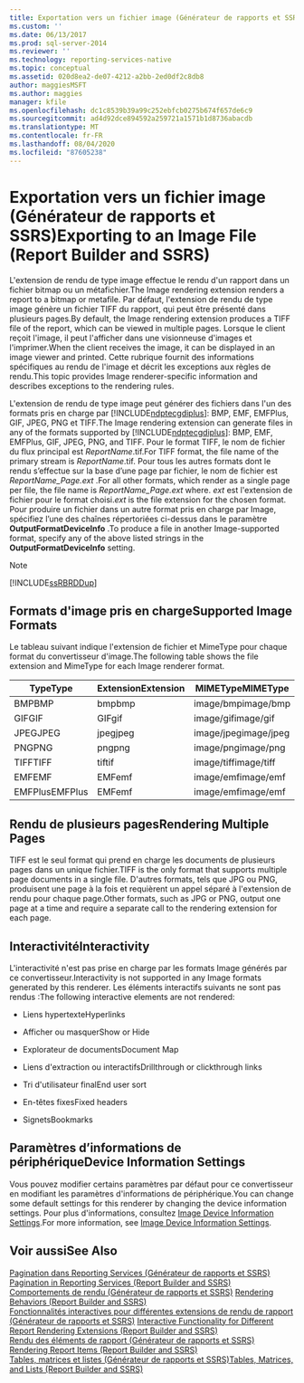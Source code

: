 ```yaml
---
title: Exportation vers un fichier image (Générateur de rapports et SSRS) | Microsoft Docs | Microsoft Docs
ms.custom: ''
ms.date: 06/13/2017
ms.prod: sql-server-2014
ms.reviewer: ''
ms.technology: reporting-services-native
ms.topic: conceptual
ms.assetid: 020d8ea2-de07-4212-a2bb-2ed0df2c8db8
author: maggiesMSFT
ms.author: maggies
manager: kfile
ms.openlocfilehash: dc1c8539b39a99c252ebfcb0275b674f657de6c9
ms.sourcegitcommit: ad4d92dce894592a259721a1571b1d8736abacdb
ms.translationtype: MT
ms.contentlocale: fr-FR
ms.lasthandoff: 08/04/2020
ms.locfileid: "87605238"
---
```

# <a name="exporting-to-an-image-file-report-builder-and-ssrs"></a><span data-ttu-id="c72f0-102">Exportation vers un fichier image (Générateur de rapports et SSRS)</span><span class="sxs-lookup"><span data-stu-id="c72f0-102">Exporting to an Image File (Report Builder and SSRS)</span></span>
  <span data-ttu-id="c72f0-103">L'extension de rendu de type image effectue le rendu d'un rapport dans un fichier bitmap ou un métafichier.</span><span class="sxs-lookup"><span data-stu-id="c72f0-103">The Image rendering extension renders a report to a bitmap or metafile.</span></span> <span data-ttu-id="c72f0-104">Par défaut, l'extension de rendu de type image génère un fichier TIFF du rapport, qui peut être présenté dans plusieurs pages.</span><span class="sxs-lookup"><span data-stu-id="c72f0-104">By default, the Image rendering extension produces a TIFF file of the report, which can be viewed in multiple pages.</span></span> <span data-ttu-id="c72f0-105">Lorsque le client reçoit l'image, il peut l'afficher dans une visionneuse d'images et l'imprimer.</span><span class="sxs-lookup"><span data-stu-id="c72f0-105">When the client receives the image, it can be displayed in an image viewer and printed.</span></span> <span data-ttu-id="c72f0-106">Cette rubrique fournit des informations spécifiques au rendu de l'image et décrit les exceptions aux règles de rendu.</span><span class="sxs-lookup"><span data-stu-id="c72f0-106">This topic provides Image renderer-specific information and describes exceptions to the rendering rules.</span></span>  
  
 <span data-ttu-id="c72f0-107">L'extension de rendu de type image peut générer des fichiers dans l'un des formats pris en charge par [!INCLUDE[ndptecgdiplus](../../includes/ndptecgdiplus-md.md)]: BMP, EMF, EMFPlus, GIF, JPEG, PNG et TIFF.</span><span class="sxs-lookup"><span data-stu-id="c72f0-107">The Image rendering extension can generate files in any of the formats supported by [!INCLUDE[ndptecgdiplus](../../includes/ndptecgdiplus-md.md)]: BMP, EMF, EMFPlus, GIF, JPEG, PNG, and TIFF.</span></span> <span data-ttu-id="c72f0-108">Pour le format TIFF, le nom de fichier du flux principal est *ReportName*.tif.</span><span class="sxs-lookup"><span data-stu-id="c72f0-108">For TIFF format, the file name of the primary stream is *ReportName*.tif.</span></span> <span data-ttu-id="c72f0-109">Pour tous les autres formats dont le rendu s’effectue sur la base d’une page par fichier, le nom de fichier est *ReportName_Page.ext* .</span><span class="sxs-lookup"><span data-stu-id="c72f0-109">For all other formats, which render as a single page per file, the file name is *ReportName_Page.ext* where.</span></span> <span data-ttu-id="c72f0-110">*ext* est l'extension de fichier pour le format choisi.</span><span class="sxs-lookup"><span data-stu-id="c72f0-110">*ext* is the file extension for the chosen format.</span></span> <span data-ttu-id="c72f0-111">Pour produire un fichier dans un autre format pris en charge par Image, spécifiez l’une des chaînes répertoriées ci-dessus dans le paramètre **OutputFormatDeviceInfo** .</span><span class="sxs-lookup"><span data-stu-id="c72f0-111">To produce a file in another Image-supported format, specify any of the above listed strings in the **OutputFormatDeviceInfo** setting.</span></span>  
  
> [!NOTE]  
>  [!INCLUDE[ssRBRDDup](../../includes/ssrbrddup-md.md)]  
  
##  <a name="supported-image-formats"></a><a name="SupportedImageFormats"></a> <span data-ttu-id="c72f0-112">Formats d'image pris en charge</span><span class="sxs-lookup"><span data-stu-id="c72f0-112">Supported Image Formats</span></span>  
 <span data-ttu-id="c72f0-113">Le tableau suivant indique l'extension de fichier et MimeType pour chaque format du convertisseur d'image.</span><span class="sxs-lookup"><span data-stu-id="c72f0-113">The following table shows the file extension and MimeType for each Image renderer format.</span></span>  
  
|<span data-ttu-id="c72f0-114">**Type**</span><span class="sxs-lookup"><span data-stu-id="c72f0-114">**Type**</span></span>|<span data-ttu-id="c72f0-115">**Extension**</span><span class="sxs-lookup"><span data-stu-id="c72f0-115">**Extension**</span></span>|<span data-ttu-id="c72f0-116">**MIMEType**</span><span class="sxs-lookup"><span data-stu-id="c72f0-116">**MIMEType**</span></span>|  
|--------------|-------------------|------------------|  
|<span data-ttu-id="c72f0-117">BMP</span><span class="sxs-lookup"><span data-stu-id="c72f0-117">BMP</span></span>|<span data-ttu-id="c72f0-118">bmp</span><span class="sxs-lookup"><span data-stu-id="c72f0-118">bmp</span></span>|<span data-ttu-id="c72f0-119">image/bmp</span><span class="sxs-lookup"><span data-stu-id="c72f0-119">image/bmp</span></span>|  
|<span data-ttu-id="c72f0-120">GIF</span><span class="sxs-lookup"><span data-stu-id="c72f0-120">GIF</span></span>|<span data-ttu-id="c72f0-121">GIF</span><span class="sxs-lookup"><span data-stu-id="c72f0-121">gif</span></span>|<span data-ttu-id="c72f0-122">image/gif</span><span class="sxs-lookup"><span data-stu-id="c72f0-122">image/gif</span></span>|  
|<span data-ttu-id="c72f0-123">JPEG</span><span class="sxs-lookup"><span data-stu-id="c72f0-123">JPEG</span></span>|<span data-ttu-id="c72f0-124">jpeg</span><span class="sxs-lookup"><span data-stu-id="c72f0-124">jpeg</span></span>|<span data-ttu-id="c72f0-125">image/jpeg</span><span class="sxs-lookup"><span data-stu-id="c72f0-125">image/jpeg</span></span>|  
|<span data-ttu-id="c72f0-126">PNG</span><span class="sxs-lookup"><span data-stu-id="c72f0-126">PNG</span></span>|<span data-ttu-id="c72f0-127">png</span><span class="sxs-lookup"><span data-stu-id="c72f0-127">png</span></span>|<span data-ttu-id="c72f0-128">image/png</span><span class="sxs-lookup"><span data-stu-id="c72f0-128">image/png</span></span>|  
|<span data-ttu-id="c72f0-129">TIFF</span><span class="sxs-lookup"><span data-stu-id="c72f0-129">TIFF</span></span>|<span data-ttu-id="c72f0-130">tif</span><span class="sxs-lookup"><span data-stu-id="c72f0-130">tif</span></span>|<span data-ttu-id="c72f0-131">image/tiff</span><span class="sxs-lookup"><span data-stu-id="c72f0-131">image/tiff</span></span>|  
|<span data-ttu-id="c72f0-132">EMF</span><span class="sxs-lookup"><span data-stu-id="c72f0-132">EMF</span></span>|<span data-ttu-id="c72f0-133">EMF</span><span class="sxs-lookup"><span data-stu-id="c72f0-133">emf</span></span>|<span data-ttu-id="c72f0-134">image/emf</span><span class="sxs-lookup"><span data-stu-id="c72f0-134">image/emf</span></span>|  
|<span data-ttu-id="c72f0-135">EMFPlus</span><span class="sxs-lookup"><span data-stu-id="c72f0-135">EMFPlus</span></span>|<span data-ttu-id="c72f0-136">EMF</span><span class="sxs-lookup"><span data-stu-id="c72f0-136">emf</span></span>|<span data-ttu-id="c72f0-137">image/emf</span><span class="sxs-lookup"><span data-stu-id="c72f0-137">image/emf</span></span>|  
  
  
##  <a name="rendering-multiple-pages"></a><a name="RenderingMultiplePages"></a> <span data-ttu-id="c72f0-138">Rendu de plusieurs pages</span><span class="sxs-lookup"><span data-stu-id="c72f0-138">Rendering Multiple Pages</span></span>  
 <span data-ttu-id="c72f0-139">TIFF est le seul format qui prend en charge les documents de plusieurs pages dans un unique fichier.</span><span class="sxs-lookup"><span data-stu-id="c72f0-139">TIFF is the only format that supports multiple page documents in a single file.</span></span> <span data-ttu-id="c72f0-140">D'autres formats, tels que JPG ou PNG, produisent une page à la fois et requièrent un appel séparé à l'extension de rendu pour chaque page.</span><span class="sxs-lookup"><span data-stu-id="c72f0-140">Other formats, such as JPG or PNG, output one page at a time and require a separate call to the rendering extension for each page.</span></span>  
  
  
##  <a name="interactivity"></a><a name="Interactivity"></a><span data-ttu-id="c72f0-141">Interactivité</span><span class="sxs-lookup"><span data-stu-id="c72f0-141">Interactivity</span></span>  
 <span data-ttu-id="c72f0-142">L'interactivité n'est pas prise en charge par les formats Image générés par ce convertisseur.</span><span class="sxs-lookup"><span data-stu-id="c72f0-142">Interactivity is not supported in any Image formats generated by this renderer.</span></span> <span data-ttu-id="c72f0-143">Les éléments interactifs suivants ne sont pas rendus :</span><span class="sxs-lookup"><span data-stu-id="c72f0-143">The following interactive elements are not rendered:</span></span>  
  
-   <span data-ttu-id="c72f0-144">Liens hypertexte</span><span class="sxs-lookup"><span data-stu-id="c72f0-144">Hyperlinks</span></span>  
  
-   <span data-ttu-id="c72f0-145">Afficher ou masquer</span><span class="sxs-lookup"><span data-stu-id="c72f0-145">Show or Hide</span></span>  
  
-   <span data-ttu-id="c72f0-146">Explorateur de documents</span><span class="sxs-lookup"><span data-stu-id="c72f0-146">Document Map</span></span>  
  
-   <span data-ttu-id="c72f0-147">Liens d'extraction ou interactifs</span><span class="sxs-lookup"><span data-stu-id="c72f0-147">Drillthrough or clickthrough links</span></span>  
  
-   <span data-ttu-id="c72f0-148">Tri d'utilisateur final</span><span class="sxs-lookup"><span data-stu-id="c72f0-148">End user sort</span></span>  
  
-   <span data-ttu-id="c72f0-149">En-têtes fixes</span><span class="sxs-lookup"><span data-stu-id="c72f0-149">Fixed headers</span></span>  
  
-   <span data-ttu-id="c72f0-150">Signets</span><span class="sxs-lookup"><span data-stu-id="c72f0-150">Bookmarks</span></span>  
  
  
##  <a name="device-information-settings"></a><a name="DeviceInfo"></a><span data-ttu-id="c72f0-151">Paramètres d’informations de périphérique</span><span class="sxs-lookup"><span data-stu-id="c72f0-151">Device Information Settings</span></span>  
 <span data-ttu-id="c72f0-152">Vous pouvez modifier certains paramètres par défaut pour ce convertisseur en modifiant les paramètres d'informations de périphérique.</span><span class="sxs-lookup"><span data-stu-id="c72f0-152">You can change some default settings for this renderer by changing the device information settings.</span></span> <span data-ttu-id="c72f0-153">Pour plus d'informations, consultez [Image Device Information Settings](../image-device-information-settings.md).</span><span class="sxs-lookup"><span data-stu-id="c72f0-153">For more information, see [Image Device Information Settings](../image-device-information-settings.md).</span></span>  
  
  
## <a name="see-also"></a><span data-ttu-id="c72f0-154">Voir aussi</span><span class="sxs-lookup"><span data-stu-id="c72f0-154">See Also</span></span>  
 <span data-ttu-id="c72f0-155">[Pagination dans Reporting Services &#40;Générateur de rapports et SSRS&#41;](../report-design/pagination-in-reporting-services-report-builder-and-ssrs.md) </span><span class="sxs-lookup"><span data-stu-id="c72f0-155">[Pagination in Reporting Services &#40;Report Builder  and SSRS&#41;](../report-design/pagination-in-reporting-services-report-builder-and-ssrs.md) </span></span>  
 <span data-ttu-id="c72f0-156">[Comportements de rendu &#40;Générateur de rapports et SSRS&#41;](../report-design/rendering-behaviors-report-builder-and-ssrs.md) </span><span class="sxs-lookup"><span data-stu-id="c72f0-156">[Rendering Behaviors &#40;Report Builder  and SSRS&#41;](../report-design/rendering-behaviors-report-builder-and-ssrs.md) </span></span>  
 <span data-ttu-id="c72f0-157">[Fonctionnalités interactives pour différentes extensions de rendu de rapport &#40;Générateur de rapports et SSRS&#41;](interactive-functionality-different-report-rendering-extensions.md) </span><span class="sxs-lookup"><span data-stu-id="c72f0-157">[Interactive Functionality for Different Report Rendering Extensions &#40;Report Builder and SSRS&#41;](interactive-functionality-different-report-rendering-extensions.md) </span></span>  
 <span data-ttu-id="c72f0-158">[Rendu des éléments de rapport &#40;Générateur de rapports et SSRS&#41;](../report-design/rendering-report-items-report-builder-and-ssrs.md) </span><span class="sxs-lookup"><span data-stu-id="c72f0-158">[Rendering Report Items &#40;Report Builder and SSRS&#41;](../report-design/rendering-report-items-report-builder-and-ssrs.md) </span></span>  
 [<span data-ttu-id="c72f0-159">Tables, matrices et listes &#40;Générateur de rapports et SSRS&#41;</span><span class="sxs-lookup"><span data-stu-id="c72f0-159">Tables, Matrices, and Lists &#40;Report Builder and SSRS&#41;</span></span>](../report-design/create-invoices-and-forms-with-lists-report-builder-and-ssrs.md)  
  
  

